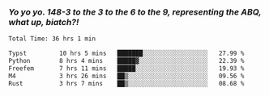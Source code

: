 ### ***Yo yo yo. 148-3 to the 3 to the 6 to the 9, representing the ABQ, what up, biatch?!***

<!--START_SECTION:waka-->

```txt
Total Time: 36 hrs 1 min

Typst         10 hrs 5 mins   ███████░░░░░░░░░░░░░░░░░░   27.99 %
Python        8 hrs 4 mins    █████▓░░░░░░░░░░░░░░░░░░░   22.39 %
Freefem       7 hrs 11 mins   █████░░░░░░░░░░░░░░░░░░░░   19.93 %
M4            3 hrs 26 mins   ██▒░░░░░░░░░░░░░░░░░░░░░░   09.56 %
Rust          3 hrs 7 mins    ██▒░░░░░░░░░░░░░░░░░░░░░░   08.68 %
```

<!--END_SECTION:waka-->

<!--
**AJMC2002/AJMC2002** is a ✨ _special_ ✨ repository because its `README.md` (this file) appears on your GitHub profile.

Here are some ideas to get you started:

- 🔭 I’m currently working on ...
- 🌱 I’m currently learning ...
- 👯 I’m looking to collaborate on ...
- 🤔 I’m looking for help with ...
- 💬 Ask me about ...
- 📫 How to reach me: ...
- 😄 Pronouns: ...
- ⚡ Fun fact: ...
-->
